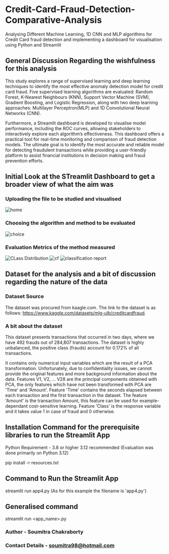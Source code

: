 # Credit-Card-Fraud-Detection-Comparative-Analysis
 Analysing Different Machine Learning, 1D CNN and MLP algorithms for Credit Card fraud detection and implementing a dashboard for visualisation using Python and Streamlit

 ## General Discussion Regarding the wishfulness for this analysis
 This study explores a range of supervised learning and deep learning techniques to identify the most effective anomaly detection model for credit card fraud. Five supervised learning algorithms are evaluated:   Random Forest, K-Nearest Neighbours (KNN), Support Vector Machine (SVM), Gradient Boosting, and Logistic Regression, along with two deep learning approaches: Multilayer Perceptron(MLP) and 1D Convolutional Neural Networks (CNN).

 Furthermore, a Streamlit dashboard is developed to visualise model performance, including the ROC curves, allowing stakeholders to interactively explore each algorithm’s effectiveness. This dashboard offers a practical tool for real-time monitoring and comparison of fraud detection models. The ultimate goal is to identify the most accurate and reliable model for detecting fraudulent transactions while providing a user-friendly platform to assist financial institutions in decision making and fraud prevention efforts.


 ## Initial Look at the STreamlit Dashboard to get a broader view of what the aim was

### Uploading the file to be studied and visualised
 ![home](https://github.com/user-attachments/assets/e24d1f70-1a95-4f02-9310-dd38bfc43683)
### Choosing the algorithm and method to be evaluated
![choice](https://github.com/user-attachments/assets/2fd387bb-7640-4c98-94b2-f0b61934fd35)
### Evaluation Metrics of the method measured
 ![CLass Distribution](https://github.com/user-attachments/assets/75169010-e6f7-44c0-989e-e4fd980c9043)
![cf](https://github.com/user-attachments/assets/8bfcded0-92e0-4fa8-91a2-e6e6b2e903dd)
![classification report](https://github.com/user-attachments/assets/c6dd76a2-cdd7-44f1-9184-d27988a62d3d)

## Dataset for the analysis and a bit of discussion regarding the nature of the data

### Dataset Source

The dataset was procured from kaagle.com. The link to the dataset is as follows: https://www.kaggle.com/datasets/mlg-ulb/creditcardfraud.

### A bit about the dataset

This dataset presents transactions that occurred in two days, where we have 492 frauds out of 284,807 transactions. The dataset is highly unbalanced, the positive class (frauds) account for 0.172% of all transactions. 

It contains only numerical input variables which are the result of a PCA transformation. Unfortunately, due to confidentiality issues, we cannot provide the original features and more background information about the data. Features V1, V2, … V28 are the principal components obtained with PCA, the only features which have not been transformed with PCA are 'Time' and 'Amount'. Feature 'Time' contains the seconds elapsed between each transaction and the first transaction in the dataset. The feature 'Amount' is the transaction Amount, this feature can be used for example-dependant cost-sensitive learning. Feature 'Class' is the response variable and it takes value 1 in case of fraud and 0 otherwise.


## Installation Command for the prerequisite libraries to run the Streamlit App

Python Requirement - 3.8 or higher 3.12 recommended (Evaluation was done primarily on Python 3.12)

pip install -r resources.txt

## Command to Run the Streamlit App

streamlit run app4.py (As for this example the filename is 'app4.py')

## Generalised command

streamlit run <app_name>.py

### Author - Soumitra Chakraborty
### Contact Details - soumitra98@hotmail.com
